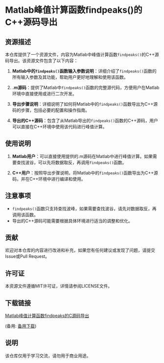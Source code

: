 # Matlab峰值计算函数findpeaks()的C++源码导出

## 资源描述

本仓库提供了一个资源文件，内容为Matlab中峰值计算函数`findpeaks()`的C++源码导出。该资源文件包含了以下内容：

1. **Matlab中的`findpeaks()`函数输入参数说明**：详细介绍了`findpeaks()`函数的所有输入参数及其功能，帮助用户更好地理解和使用该函数。

2. **.m源码**：提供了Matlab中`findpeaks()`函数的完整源代码，方便用户在Matlab环境中直接使用或进行二次开发。

3. **导出步骤说明**：详细说明了如何将Matlab中的`findpeaks()`函数导出为C++源码的步骤，包括必要的配置和操作指南。

4. **导出的C++源码**：包含了从Matlab导出的`findpeaks()`函数的C++源码，用户可以直接在C++环境中使用该代码进行峰值计算。

## 使用说明

1. **Matlab用户**：可以直接使用提供的.m源码在Matlab中进行峰值计算。如果需要查找波谷，可以先将数据取反，再调用`findpeaks()`函数。

2. **C++用户**：按照导出步骤说明，将Matlab中的`findpeaks()`函数导出为C++源码，并在C++环境中进行编译和使用。

## 注意事项

- `findpeaks()`函数只支持查找波峰，如果需要查找波谷，请先对数据取反，再调用该函数。
- 导出的C++源码可能需要根据具体环境进行适当的调整和优化。

## 贡献

欢迎对本仓库的内容进行改进和补充，如果您有任何建议或发现了问题，请提交Issue或Pull Request。

## 许可证

本资源文件遵循MIT许可证，详情请参阅LICENSE文件。

## 下载链接
[Matlab峰值计算函数findpeaks的C源码导出](https://pan.quark.cn/s/f11ec25cd4b5) 

(备用: [备用下载](https://pan.baidu.com/s/1kAYnKMozgOHTGPvND8yhpQ?pwd=1234))

## 说明

该仓库仅用于学习交流，请勿用于商业用途。
